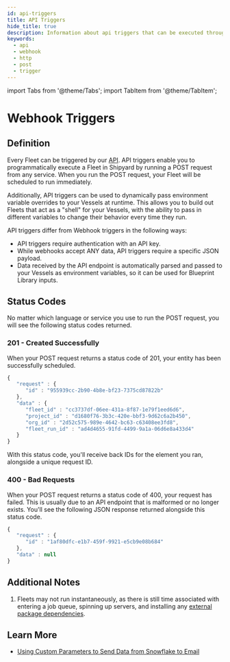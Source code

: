```yaml
---
id: api-triggers
title: API Triggers
hide_title: true
description: Information about api triggers that can be executed through external systems.
keywords:
  - api
  - webhook
  - http
  - post
  - trigger
---
```


import Tabs from '@theme/Tabs';
import TabItem from '@theme/TabItem';

# Webhook Triggers

## Definition

Every Fleet can be triggered by our [API](../api.md#trigger-fleet-runs). API triggers enable you to programmatically execute a Fleet in Shipyard by running a POST request from any service. When you run the POST request, your Fleet will be scheduled to run immediately.

Additionally, API triggers can be used to dynamically pass environment variable overrides to your Vessels at runtime. This allows you to build out Fleets that act as a "shell" for your Vessels, with the ability to pass in different variables to change their behavior every time they run.

API triggers differ from Webhook triggers in the following ways:
- API triggers require authentication with an API key.
- While webhooks accept ANY data, API triggers require a specific JSON payload.
- Data received by the API endpoint is automatically parsed and passed to your Vessels as environment variables, so it can be used for Blueprint Library inputs.

## Status Codes

No matter which language or service you use to run the POST request, you will see the following status codes returned.

### 201 - Created Successfully

When your POST request returns a status code of 201, your entity has been successfully scheduled.

```javascript
{
   "request" : {
      "id" : "955939cc-2b90-4b8e-bf23-7375cd87822b"
   },
   "data" : {
      "fleet_id" : "cc3737df-06ee-431a-8f87-1e79f1eed6d6",
      "project_id" : "d1680f76-3b3c-420e-bbf3-9d62c6a2b450",
      "org_id" : "2d52c575-989e-4642-bc63-c63408ee3fd8",
      "fleet_run_id" : "ad4d4655-91fd-4499-9a1a-06d6e8a433d4"
   }
}
```

With this status code, you'll receive back IDs for the element you ran, alongside a unique request ID.

### 400 - Bad Requests

When your POST request returns a status code of 400, your request has failed. This is usually due to an API endpoint that is malformed or no longer exists. You'll see the following JSON response returned alongside this status code.

```javascript
{
   "request" : {
      "id" : "1af80dfc-e1b7-459f-9921-e5cb9e08b684"
   },
   "data" : null
}
```

## Additional Notes

1. Fleets may not run instantaneously, as there is still time associated with entering a job queue, spinning up servers, and installing any [external package dependencies](../packages/external-package-dependencies.md).

## Learn More
- [Using Custom Parameters to Send Data from Snowflake to Email](https://www.shipyardapp.com/blog/run-now-with-custom-parameters/)